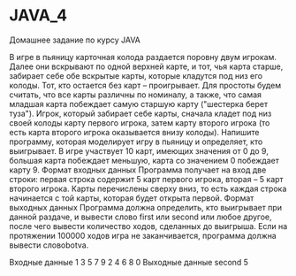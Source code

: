 # JAVA_4
Домашнее задание по курсу JAVA

В игре в пьяницу карточная колода раздается поровну двум игрокам. Далее они
вскрывают по одной верхней карте, и тот, чья карта старше, забирает себе обе вскрытые
карты, которые кладутся под низ его колоды. Тот, кто остается без карт – проигрывает.
Для простоты будем считать, что все карты различны по номиналу, а также, что самая
младшая карта побеждает самую старшую карту ("шестерка берет туза").
Игрок, который забирает себе карты, сначала кладет под низ своей колоды карту первого
игрока, затем карту второго игрока (то есть карта второго игрока оказывается внизу
колоды).
Напишите программу, которая моделирует игру в пьяницу и определяет, кто выигрывает.
В игре участвует 10 карт, имеющих значения от 0 до 9, большая карта побеждает
меньшую, карта со значением 0 побеждает карту 9.
Формат входных данных
Программа получает на вход две строки: первая строка содержит 5 карт первого игрока,
вторая – 5 карт второго игрока. Карты перечислены сверху вниз, то есть каждая строка
начинается с той карты, которая будет открыта первой.
Формат выходных данных
Программа должна определить, кто выигрывает при данной раздаче, и вывести
слово first или second или любое другое, после чего вывести количество ходов, сделанных до выигрыша.
Если на протяжении 100000 ходов игра не заканчивается, программа должна вывести
словоbotva.

Входные данные
1 3 5 7 9
2 4 6 8 0
Выходные данные
second 5
